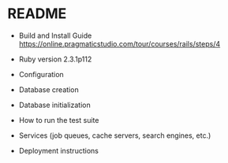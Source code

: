 # README

* Build and Install Guide
  https://online.pragmaticstudio.com/tour/courses/rails/steps/4

* Ruby version
  2.3.1p112

* Configuration

* Database creation

* Database initialization

* How to run the test suite

* Services (job queues, cache servers, search engines, etc.)

* Deployment instructions
